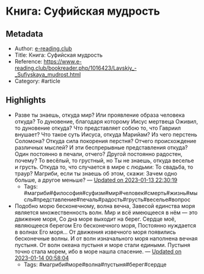 # Книга: Суфийская мудрость

## Metadata
- Author: [e-reading.club]()
- Title: Книга: Суфийская мудрость
- Reference: https://www.e-reading.club/bookreader.php/1016423/Lavskiy_-_Sufiyskaya_mudrost.html
- Category: #article

## Highlights
- Разве ты знаешь, откуда мир?
   Или проявление образа человека откуда?
   То дуновение, благодаря которому Иисус
   мертвеца
   Оживил, то дуновение откуда?
   Что представляет собою то, что Гавриил внушает?
   Что такое суть Иисуса, откуда Марийам?
   Из чего перстень Соломона?
   Откуда сила покорения перстня?
   Отчего происхождение различных мыслей?
   И эти беспрерывные представления откуда?
   Один постоянно в печали, отчего?
   Другой постоянно радостен, почему?
   То весёлый, то грустный, но
   Ты не знаешь, откуда веселье и грусть.
   Откуда то, что случается в мире с людьми:
   То свадьба, то траур?
   Магриби, если ты знаешь об этом, скажи:
   Зачем одно больше, а другое меньше? — [Updated on 2023-01-13 22:30:19](https://hyp.is/tzfuuJN4Ee2SJXO-prAEQw/www.e-reading.club/bookreader.php/1016423/Lavskiy_-_Sufiyskaya_mudrost.html)
   - Tags: #магриби#философия#суфизм#мир#человек#смерть#жизнь#мысль#представление#печаль#радость#грусть#веселье#вопрос
- Подобно морю бесконечному, волна вечна,
   Завесой единства моря является множественность
   волн.
   Мир и всё имеющееся в нём — это движение моря,
   Со дна море выходит на берег.
   Сердце моё, являющееся берегом Его
   бесконечного моря,
   Постоянно нуждается в волнах Его моря…
   От движения извечного моря появились
   бесконечные волны.
   И от волн изначального моря наполнена вечная
   пустыня.
   От волн океана пустыня и море стали едиными.
   Пустыня точно стала морем, ибо в море нашла
   спасение. — [Updated on 2023-01-14 00:58:04](https://hyp.is/Ww9zspONEe2GZy96JNyc7g/www.e-reading.club/bookreader.php/1016423/Lavskiy_-_Sufiyskaya_mudrost.html)
   - Tags: #магриби#море#волна#пустыня#берег#сердце
